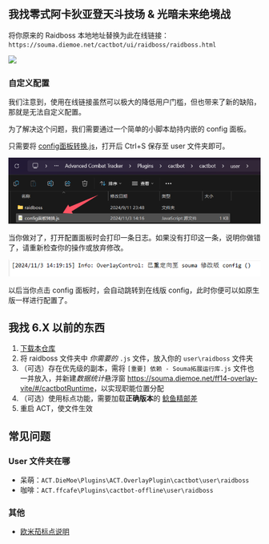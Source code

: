 ## 我找零式阿卡狄亚登天斗技场 & 光暗未来绝境战

将你原来的 Raidboss 本地地址替换为此在线链接：`https://souma.diemoe.net/cactbot/ui/raidboss/raidboss.html`

<img src='https://github.com/user-attachments/assets/de4902c5-3490-4386-a1a8-914412ae9898' style='width:480px'></img>

### 自定义配置

我们注意到，使用在线链接虽然可以极大的降低用户门槛，但也带来了新的缺陷，那就是无法自定义配置。

为了解决这个问题，我们需要通过一个简单的小脚本劫持内嵌的 config 面板。

只需要将 [config面板转换.js](https://raw.githubusercontent.com/Souma-Sumire/raidboss-user-js-public/refs/heads/main/config%E9%9D%A2%E6%9D%BF%E8%BD%AC%E6%8D%A2.js)，打开后 Ctrl+S 保存至 user 文件夹即可。

![演示图](img/image.png)

当你做对了，打开配置面板时会打印一条日志。如果没有打印这一条，说明你做错了，请重新检查你的操作或放弃修改。

![log演示图](img/config_log.png)

以后当你点击 config 面板时，会自动跳转到在线版 config，此时你便可以如原生版一样进行配置了。

## 我找 6.X 以前的东西

1. [下载本仓库](https://github.com/Souma-Sumire/raidboss-user-js-public/archive/refs/heads/main.zip)
1. 将 raidboss 文件夹中 *你需要的* `.js` 文件，放入你的 `user\raidboss` 文件夹
1. （可选）存在优先级的副本，需将 `[重要] 依赖 - Souma拓展运行库.js` 文件也一并放入，并新建*数据统计*悬浮窗 <https://souma.diemoe.net/ff14-overlay-vite/#/cactbotRuntime>，以实现职能位置分配
1. （可选）使用标点功能，需要加载**正确版本**的 [鲶鱼精邮差](https://github.com/Natsukage/PostNamazu/releases)
1. 重启 ACT，使文件生效

## 常见问题

### User 文件夹在哪

- 呆萌：`ACT.DieMoe\Plugins\ACT.OverlayPlugin\cactbot\user\raidboss`
- 咖啡：`ACT.ffcafe\Plugins\cactbot-offline\user\raidboss`

### 其他

- [欧米茄标点说明](https://docs.qq.com/doc/DTXZHb1lXcUZ4eXBh)
